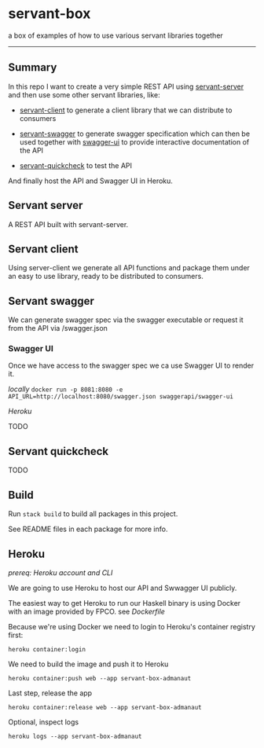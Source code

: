 # servant-box

a box of examples of how to use various servant libraries together

---

## Summary
In this repo I want to create a very simple REST API using [servant-server](http://hackage.haskell.org/package/servant-server) and then use some other servant libraries, like:

* [servant-client](http://hackage.haskell.org/package/servant-client) to generate a client library that we can distribute to consumers

* [servant-swagger](http://hackage.haskell.org/package/servant-swagger) to generate swagger specification which can then be used together with [swagger-ui](https://swagger.io/tools/swagger-ui/) to provide interactive documentation of the API

* [servant-quickcheck](http://hackage.haskell.org/package/servant-quickcheck) to test the API

And finally host the API and Swagger UI in Heroku.

## Servant server
A REST API built with servant-server.

## Servant client
Using server-client we generate all API functions and package them under
an easy to use library, ready to be distributed to consumers.

## Servant swagger
We can generate swagger spec via the swagger executable or request it from the API
via /swagger.json

### Swagger UI

Once we have access to the swagger spec we ca use Swagger UI to render it.

*locally*
`docker run -p 8081:8080 -e API_URL=http://localhost:8080/swagger.json swaggerapi/swagger-ui`

*Heroku*

TODO

## Servant quickcheck
TODO

## Build

Run `stack build` to build all packages in this project.

See README files in each package for more info.

## Heroku

*prereq: Heroku account and CLI*

We are going to use Heroku to host our API and Swwagger UI publicly.

The easiest way to get Heroku to run our Haskell binary is using Docker
with an image provided by FPCO. see *Dockerfile*

Because we're using Docker we need to login to Heroku's container registry first:

```
heroku container:login
```

We need to build the image and push it to Heroku

```
heroku container:push web --app servant-box-admanaut

```

Last step, release the app
```
heroku container:release web --app servant-box-admanaut
```

Optional, inspect logs
```
heroku logs --app servant-box-admanaut
```

